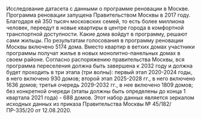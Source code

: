 Исследование датасета с данными о программе реновации в Москве.
Программа реновации запущена Правительством Москвы в 2017 году. Благодаря ей 350 тысяч московских семей, то есть более миллиона человек, переедут в новые квартиры в центре города в комфортной транспортной доступности. Какие дома войдут в программу, решают сами жильцы. По результатам голосования в программу реновации Москвы включено 5174 дома. Вместо квартир в ветхих домах участники программы получат жилье в новых монолитно-панельных домах в своем районе. Согласно распоряжению правительства Москвы, вся программа переселения должна быть завершена к 2032 году и должна будет проходить в три этапа (три волны): первый этап 2020-2024 годы, в него включено 930 домов; второй этап 2025-2028 гг., в него включено 1636 домов; третья очередь 2029-2032 гг., в нее включено 1809 домов; без конкретной очереди (этапы должны быть определены до конца 1 квартала 2021 года) - 688 домов. Этот набор данных является зеркалом исходных данных из приказа Правительства Москвы № 45/182/ПР-335/20 от 12.08.2020.
